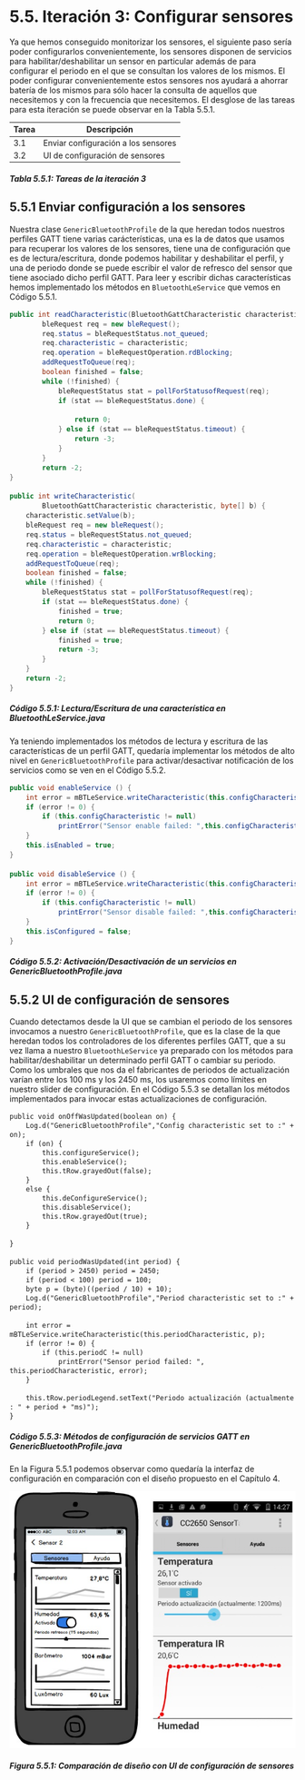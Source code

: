 # 5.5. Iteración 3: Configurar sensores

Ya que hemos conseguido monitorizar los sensores, el siguiente paso sería poder configurarlos convenientemente, los sensores disponen de servicios para habilitar/deshabilitar un sensor en particular además de para configurar el periodo en el que se consultan los valores de los mismos. El poder configurar convenientemente estos sensores nos ayudará a ahorrar batería de los mismos para sólo hacer la consulta de aquellos que necesitemos y con la frecuencia que necesitemos. El desglose de las tareas para esta iteración se puede observar en la Tabla 5.5.1.

| Tarea | Descripción |
| -- | -- |
| 3.1 | Enviar configuración a los sensores |
| 3.2 | UI de configuración de sensores |
##### *Tabla 5.5.1: Tareas de la iteración 3* 


## 5.5.1 Enviar configuración a los sensores

Nuestra clase ```GenericBluetoothProfile``` de la que heredan todos nuestros perfiles GATT tiene varias carácterísticas, una es la de datos que usamos para recuperar los valores de los sensores, tiene una de configuración que es de lectura/escritura, donde podemos habilitar y deshabilitar el perfil, y una de periodo donde se puede escribir el valor de refresco del sensor que tiene asociado dicho perfil GATT. Para leer y escribir dichas características hemos implementado los métodos en ```BluetoothLeService``` que vemos en Código 5.5.1.

```java
public int readCharacteristic(BluetoothGattCharacteristic characteristic) {
        bleRequest req = new bleRequest();
        req.status = bleRequestStatus.not_queued;
        req.characteristic = characteristic;
        req.operation = bleRequestOperation.rdBlocking;
        addRequestToQueue(req);
        boolean finished = false;
        while (!finished) {
            bleRequestStatus stat = pollForStatusofRequest(req);
            if (stat == bleRequestStatus.done) {
                
                return 0;
            } else if (stat == bleRequestStatus.timeout) {
                return -3;
            }
        }
        return -2;
}

public int writeCharacteristic(
	    BluetoothGattCharacteristic characteristic, byte[] b) {
    characteristic.setValue(b);
    bleRequest req = new bleRequest();
    req.status = bleRequestStatus.not_queued;
    req.characteristic = characteristic;
    req.operation = bleRequestOperation.wrBlocking;
    addRequestToQueue(req);
    boolean finished = false;
    while (!finished) {
        bleRequestStatus stat = pollForStatusofRequest(req);
        if (stat == bleRequestStatus.done) {
            finished = true;
            return 0;
        } else if (stat == bleRequestStatus.timeout) {
            finished = true;
            return -3;
        }
    }
    return -2;
}
```
##### *Código 5.5.1: Lectura/Escritura de una característica en BluetoothLeService.java*

Ya teniendo implementados los métodos de lectura y escritura de las características de un perfil GATT, quedaría implementar los métodos de alto nivel en ```GenericBluetoothProfile``` para activar/desactivar notificación de los servicios como se ven en el Código 5.5.2.

```java
public void enableService () {
    int error = mBTLeService.writeCharacteristic(this.configCharacteristic, (byte)0x01);
    if (error != 0) {
        if (this.configCharacteristic != null)
            printError("Sensor enable failed: ",this.configCharacteristic,error);
    }
    this.isEnabled = true;
}

public void disableService () {
    int error = mBTLeService.writeCharacteristic(this.configCharacteristic, (byte)0x00);
    if (error != 0) {
        if (this.configCharacteristic != null)
            printError("Sensor disable failed: ",this.configCharacteristic,error);
    }
    this.isConfigured = false;
}
```
##### *Código 5.5.2: Activación/Desactivación de un servicios en GenericBluetoothProfile.java*



## 5.5.2 UI de configuración de sensores

Cuando detectamos desde la UI que se cambian el periodo de los sensores invocamos a nuestro ```GenericBluetoothProfile```, que es la clase de la que heredan todos los controladores de los diferentes perfiles GATT, que a su vez llama a nuestro ```BluetoothLeService``` ya preparado con los métodos para habilitar/deshabilitar un determinado perfil GATT o cambiar su periodo. Como los umbrales que nos da el fabricantes de periodos de actualización varían entre los 100 ms y los 2450 ms, los usaremos como límites en nuestro slider de configuración. En el Código 5.5.3 se detallan los métodos implementados para invocar estas actualizaciones de configuración.

```
public void onOffWasUpdated(boolean on) {
	Log.d("GenericBluetoothProfile","Config characteristic set to :" + on);
	if (on) {
		this.configureService();
		this.enableService();
		this.tRow.grayedOut(false);
	}
	else {
		this.deConfigureService();
		this.disableService();
		this.tRow.grayedOut(true);
	}
	
}

public void periodWasUpdated(int period) {
	if (period > 2450) period = 2450; 
	if (period < 100) period = 100;
	byte p = (byte)((period / 10) + 10);
	Log.d("GenericBluetoothProfile","Period characteristic set to :" + period);
   
    int error = mBTLeService.writeCharacteristic(this.periodCharacteristic, p);
    if (error != 0) {
        if (this.periodC != null)
            printError("Sensor period failed: ", this.periodCharacteristic, error);
    }
    
	this.tRow.periodLegend.setText("Periodo actualización (actualmente : " + period + "ms)");
}
```
##### *Código 5.5.3: Métodos de configuración de servicios GATT en GenericBluetoothProfile.java*

En la Figura 5.5.1 podemos observar como quedaría la interfaz de configuración en comparación con el diseño propuesto en el Capítulo 4.

![](./imagenes/mockup_vs_configuracion.jpg)
##### *Figura 5.5.1: Comparación de diseño con UI de configuración de sensores*
